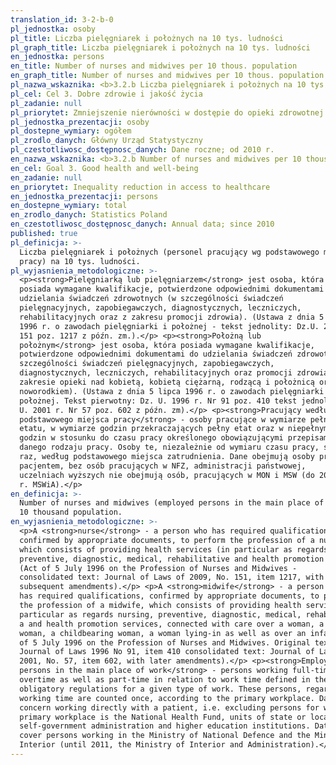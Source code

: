 ```yaml
---
translation_id: 3-2-b-0
pl_jednostka: osoby
pl_title: Liczba pielęgniarek i położnych na 10 tys. ludności
pl_graph_title: Liczba pielęgniarek i położnych na 10 tys. ludności
en_jednostka: persons
en_title: Number of nurses and midwives per 10 thous. population
en_graph_title: Number of nurses and midwives per 10 thous. population
pl_nazwa_wskaznika: <b>3.2.b Liczba pielęgniarek i położnych na 10 tys. ludności</b>
pl_cel: Cel 3. Dobre zdrowie i jakość życia
pl_zadanie: null
pl_priorytet: Zmniejszenie nierówności w dostępie do opieki zdrowotnej
pl_jednostka_prezentacji: osoby
pl_dostepne_wymiary: ogółem
pl_zrodlo_danych: Główny Urząd Statystyczny
pl_czestotliwosc_dostępnosc_danych: Dane roczne; od 2010 r.
en_nazwa_wskaznika: <b>3.2.b Number of nurses and midwives per 10 thous. population</b>
en_cel: Goal 3. Good health and well-being
en_zadanie: null
en_priorytet: Inequality reduction in access to healthcare
en_jednostka_prezentacji: persons
en_dostepne_wymiary: total
en_zrodlo_danych: Statistics Poland
en_czestotliwosc_dostępnosc_danych: Annual data; since 2010
published: true
pl_definicja: >-
  Liczba pielęgniarek i położnych (personel pracujący wg podstawowego miejsca
  pracy) na 10 tys. ludności.
pl_wyjasnienia_metodologiczne: >-
  <p><strong>Pielęgniarką lub pielęgniarzem</strong> jest osoba, która
  posiada wymagane kwalifikacje, potwierdzone odpowiednimi dokumentami do
  udzielania świadczeń zdrowotnych (w szczególności świadczeń
  pielęgnacyjnych, zapobiegawczych, diagnostycznych, leczniczych,
  rehabilitacyjnych oraz z zakresu promocji zdrowia). (Ustawa z dnia 5 lipca
  1996 r. o zawodach pielęgniarki i położnej - tekst jednolity: Dz.U. 2009 r. Nr
  151 poz. 1217 z późn. zm.).</p> <p><strong>Położną lub
  położnym</strong> jest osoba, która posiada wymagane kwalifikacje,
  potwierdzone odpowiednimi dokumentami do udzielania świadczeń zdrowotnych (w
  szczególności świadczeń pielęgnacyjnych, zapobiegawczych,
  diagnostycznych, leczniczych, rehabilitacyjnych oraz promocji zdrowia, w
  zakresie opieki nad kobietą, kobietą ciężarną, rodzącą i położnicą oraz nad
  noworodkiem). (Ustawa z dnia 5 lipca 1996 r. o zawodach pielęgniarki i
  położnej. Tekst pierwotny: Dz. U. 1996 r. Nr 91 poz. 410 tekst jednolity: Dz.
  U. 2001 r. Nr 57 poz. 602 z późn. zm).</p> <p><strong>Pracujący według
  podstawowego miejsca pracy</strong> - osoby pracujące w wymiarze pełnego
  etatu, w wymiarze godzin przekraczających pełny etat oraz w niepełnym wymiarze
  godzin w stosunku do czasu pracy określonego obowiązującymi przepisami dla
  danego rodzaju pracy. Osoby te, niezależnie od wymiaru czasu pracy, są liczone
  raz, według podstawowego miejsca zatrudnienia. Dane obejmują osoby pracujące z
  pacjentem, bez osób pracujących w NFZ, administracji państwowej,
  uczelniach wyższych nie obejmują osób, pracujących w MON i MSW (do 2011
  r. MSWiA).</p>
en_definicja: >-
  Number of nurses and midwives (employed persons in the main place of work) per
  10 thousand population.
en_wyjasnienia_metodologiczne: >-
  <p>A <strong>nurse</strong> - a person who has required qualifications,
  confirmed by appropriate documents, to perform the profession of a nurse,
  which consists of providing health services (in particular as regards nursing,
  preventive, diagnostic, medical, rehabilitative and health promotion services.
  (Act of 5 July 1996 on the Profession of Nurses and Midwives -
  consolidated text: Journal of Laws of 2009, No. 151, item 1217, with
  subsequent amendments).</p> <p>A <strong>midwife</strong> - a person who
  has required qualifications, confirmed by appropriate documents, to perform
  the profession of a midwife, which consists of providing health services (in
  particular as regards nursing, preventive, diagnostic, medical, rehabilitative
  a and health promotion services, connected with care over a woman, a pregnant
  woman, a childbearing woman, a woman lying-in as well as over an infant). (Act
  of 5 July 1996 on the Profession of Nurses and Midwives. Original text :
  Journal of Laws 1996 No 91, item 410 consolidated text: Journal of Laws of
  2001, No. 57, item 602, with later amendments).</p> <p><strong>Employed
  persons in the main place of work</strong> - persons working full-time,
  overtime as well as part-time in relation to work time defined in the
  obligatory regulations for a given type of work. These persons, regardless of
  working time are counted once, according to the primary workplace. Data
  concern working directly with a patient, i.e. excluding persons for whom the
  primary workplace is the National Health Fund, units of state or local
  self-government administration and higher education institutions. Data do not
  cover persons working in the Ministry of National Defence and the Ministry of
  Interior (until 2011, the Ministry of Interior and Administration).</p>
---
```

